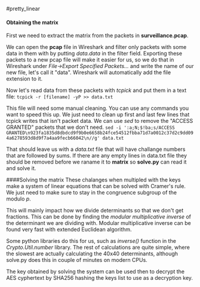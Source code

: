 #pretty_linear

#### Obtaining the matrix
First we need to extract the matrix from the packets in **surveillance.pcap**.

We can open the **pcap** file in Wireshark and filter only packets with some data in them with by putting *data.data* in the filter field.
Exporting these packets to a new pcap file will make it easier for us, so we do that in Wireshark under *File->Export Specified Packets...* and write the name of our new file, let's call it "data".
Wireshark will automatically add the file extension to it.

Now let's read data from these packets with *tcpick* and put them in a text file:
`tcpick -r [filename] -yP >> data.txt`

This file will need some manual cleaning. You can use any commands you want to speed this up.
We just need to clean up first and last few lines that tcpick writes that isn't packet data.
We can use *sed* to remove the "ACCESS GRANTED" packets that we don't need.
`sed -i ':a;N;$!ba;s/ACCESS GRANTED\n923fa1835d8dbdcd9f9b0e6658b24fce54512fbba71d7a0012c37d2c9dd094a6278593d8d9f7a4aa9fecb66042\n//g' data.txt`

That should leave us with a *data.txt* file that will have challange numbers that are followed by sums.
If there are any empty lines in data.txt file they should be removed before we raname it to **matrix** so **solve.py** can read it and solve it.

####Solving the matrix
These chalanges when multipled with the keys make a system of linear equations that can be solved with Cramer's rule.
We just need to make sure to stay in the congruence subgroup of the modulo *p*.

This will mainly impact how we divide determinants so that we don't get fractions.
This can be done by finding the *modular multiplicative inverse* of the determinant we are dividing with.
Modular multiplicative inverse can be found very fast with extended Euclidean algorithm.

Some python libraries do this for us, such as *inverse()* function in the *Crypto.Util.number* library.
The rest of calculations are quite simple, where the slowest are actually calculating the 40x40 determinants, although solve.py does this in couple of minutes on modern CPUs.

The key obtained by solving the system can be used then to decrypt the AES cyphertext by SHA256 hashing the keys list to use as a decryption key.
